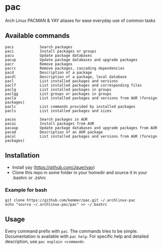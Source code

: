 # pac
Arch Linux PACMAN &amp; YAY aliases for ease everyday use of common tasks

## Available commands
```
pacs            Search packages
paci            Install packages or groups
pacu            Update package databases
pacup           Update package databases and upgrade packages
pacr            Remove packages
pacrc           Remove packages, cascading dependencies
pacd            Description of a package
pacdl           Description of a package, local database
pacl            List installed packages and versions
paclf           List installed packages and corresponding files
paclg           List installed packages in groups
paclgg          List groups or packages in groups
pacla           List installed packages and versions from AUR (foreign packages)
paclc           List commands provided by installed packages
pacls           List installed packages and sizes

pacas           Search packages in AUR
pacai           Install packages from AUR
pacaup          Update package databases and upgrade packages from AUR
pacad           Description of an AUR package
pacal           List installed packages and versions from AUR (foreign packages)
```

## Installation
- Install yay (https://github.com/Jguer/yay)
- Clone this repo in some folder in your homedir and source it in your .bashrc or .zshrc

### Example for bash
```
git clone https://github.com/kemmer/pac.git ~/.archlinux-pac
echo "source ~/.archlinux-pac/pac" >> ~/.bashrc
```

## Usage
Every command prefix with `pac`. The commands tries to be simple. Documentation is available with `pac help`. For
specific help and detailed description, use `pac explain <command>`.


